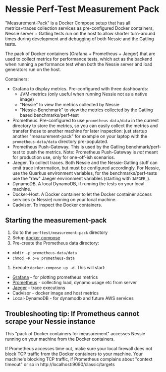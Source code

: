 # Nessie Perf-Test Measurement Pack

"Measurement-Pack" is a Docker Compose setup that has all metrics+traces collection services
as pre-configured Docker containers, Nessie server + Gatling tests run on the host to allow
shorter turn-around times during development and debugging of both Nessie and the Gatling tests.

The pack of Docker containers (Grafana + Prometheus + Jaeger) that are used to collect metrics
for performance tests, which act as the backend when running a performance test when both the Nessie
server and load generators run on the host.

Containers:
* Grafana to display metrics. Pre-configured with three dashboards:
  * JVM-metrics (only useful when running Nessie not as a native image)
  * "Nessie" to view the metrics collected by Nessie
  * "Nessie-Benchmark" to view the metrics collected by the Gatling based benchmarks/perf-test
* Prometheus. Pre-configured to use `prometheus-data/data` in the current directory to store the
  metrics, so you can easily collect the metrics and transfer those to another machine for later
  inspection: just startup another "measurement-pack" for example on your laptop with the
  `prometheus-data/data` directory pre-populated.
* Prometheus Push-Gateway. This is used by the Gatling benchmark/perf-test to push the metrics.
  Note: Prometheus Push-Gateway is *not* meant for production use, only for one-off-ish scenarios.
* Jaeger. To collect traces. Both Nessie and the Nessie-Gatling stuff can emit trace inforrmation,
  but must be configured accordingly. For Nessie, use the Quarkus environment variables, for
  the benchmarks/perf-tests use the "raw" Jaeger environment variables (starting with `JAEGER_`).
* DynamoDB. A local DynamoDB, if running the tests on your local machine.
* Docker-Host. A Docker container to let the Docker container access services (= Nessie) running
  on your local machine.
* Cadvisor. To inspect the Docker containers.

## Starting the measurement-pack

1. Go to the `perftest/measurement-pack` directory 
1. Setup [docker compose](https://docs.docker.com/compose/install/)
1. Pre-create the Prometheus data directory:
  - `mkdir -p prometheus-data/data`
  - `chmod -R o+w prometheus-data`
1. Execute `docker-compose up -d`.
   This will start:
  - [Grafana](http://localhost:3000) - for plotting prometheus metrics
  - [Prometheus](http://localhost:9090) - collecting load, dynamo usage etc from server
  - [Jaeger](http://localhost:16686) - trace executions
  - Cadvisor - docker image and host metrics
  - Local-DynamoDB - for dynamodb and future AWS services

## Troubleshooting tip: If Prometheus cannot scrape your Nessie instance

This "pack of Docker containers for measurement" accesses Nessie running on your machine
from the Docker containers.

If Prometheus accesses time out, make sure your local firewall does not block TCP traffic from
the Docker containers to your machine. Your machine's blocking TCP traffic, if Prometheus complains
about "context timeout" or so in http://localhost:9090/classic/targets
